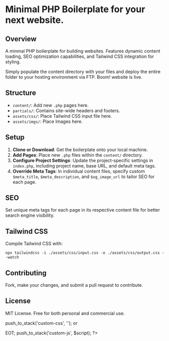 # Minimal PHP Boilerplate for your next website.

## Overview

A minmal PHP boilerplate for building websites. Features dynamic content loading, SEO optimization capabilities, and Tailwind CSS integration for styling.

Simply populate the content directory with your files and deploy the entire folder to your hosting environment via FTP. Boom! website is live. 

## Structure

- `content/`: Add new `.php` pages here.
- `partials/`: Contains site-wide headers and footers.
- `assets/css/`: Place Tailwind CSS input file here.
- `assets/imgs/`: Place Images here.

## Setup

1. **Clone or Download**: Get the boilerplate onto your local machine.
2. **Add Pages**: Place new `.php` files within the `content/` directory.
3. **Configure Project Settings**: Update the project-specific settings in `index.php`, including project name, base URL, and default meta tags.
4. **Override Meta Tags**: In individual content files, specify custom `$meta_title`, `$meta_description`, and `$og_image_url` to tailor SEO for each page.


## SEO

Set unique meta tags for each page in its respective content file for better search engine visibility.

## Tailwind CSS

Compile Tailwind CSS with:

```
npx tailwindcss -i ./assets/css/input.css -o ./assets/css/output.css --watch
```

## Contributing

Fork, make your changes, and submit a pull request to contribute.

## License

MIT License. Free for both personal and commercial use.



push_to_stack('custom-css', '<link rel="stylesheet" href="/assets/css/about.css">');
 or
<?php
// Push a multi-line script using heredoc
$script = <<<EOT
<script>
    
</script>
EOT;

push_to_stack('custom-js', $script);
?>
